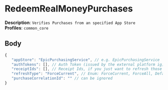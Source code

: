 # RedeemRealMoneyPurchases

**Description**: `Verifies Purchases from an specified App Store` \
**Profiles**: `common_core`

## Body

```js
{
   "appStore": "EpicPurchasingService", // e.g. EpicPurchasingService
   "authTokens": [], // Auth Token (issued by the external platform ig) - Used for all app Stores expect EpicPurchasingService & SamsungGalaxyAppStore
   "receiptIds": [], // Receipt Ids, if you just want to refresh those
   "refreshType": "ForceCurrent", // Enum: ForceCurrent, ForceAll, Default, UpdateOfflineAuth
   "purchaseCorrelationId": "" // can be ignored
}
```
